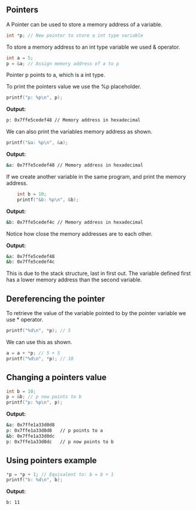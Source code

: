 ## Pointers

A Pointer can be used to store a memory address of a variable.

```c
int *p; // New pointer to store a int type variable
```

To store a memory address to an int type variable we used & operator.

```c
int a = 5;
p = &a; // Assign memory address of a to p
```

Pointer p points to a, which is a int type.

To print the pointers value we use the %p placeholder.

```c
printf("p: %p\n", p);
```

**Output:**
```bash
p: 0x7ffe5cedef48 // Memory address in hexadecimal
```

We can also print the variables memory address as shown.

```c
printf("&a: %p\n", &a);
```

**Output:**
```bash
&a: 0x7ffe5cedef48 // Memory address in hexadecimal
```

If we create another variable in the same program, and print the memory address.

```c
    int b = 10;
    printf("&b: %p\n", &b);
```

**Output:**
```bash
&b: 0x7ffe5cedef4c // Memory address in hexadecimal
```

Notice how close the memory addresses are to each other.

**Output:**
```bash
&a: 0x7ffe5cedef48
&b: 0x7ffe5cedef4c
```

This is due to the stack structure, last in first out. The variable defined first has a lower memory address than the second variable.

## Dereferencing the pointer

To retrieve the value of the variable pointed to by the pointer variable we use * operator.

```c
printf("%d\n", *p); // 5
```

We can use this as shown.

```c
a = a + *p; // 5 + 5
printf("%d\n", *p); // 10
```

## Changing a pointers value

```c
int b = 10;
p = &b; // p now points to b
printf("p: %p\n", p);
```

**Output:**
```bash
&a: 0x7ffe1a33d0d8
p: 0x7ffe1a33d0d8   // p points to a
&b: 0x7ffe1a33d0dc
p: 0x7ffe1a33d0dc   // p now points to b
```

## Using pointers example

```c
*p = *p + 1; // Equivalent to: b = b + 1
printf("b: %d\n", b);
```

**Output:**
```bash
b: 11
```
